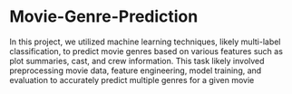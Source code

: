 # Movie-Genre-Prediction
In this project, we utilized machine learning techniques, likely multi-label classification, to predict movie genres based on various features such as plot summaries, cast, and crew information. This task likely involved preprocessing movie data, feature engineering, model training, and evaluation to accurately predict multiple genres for a given movie
